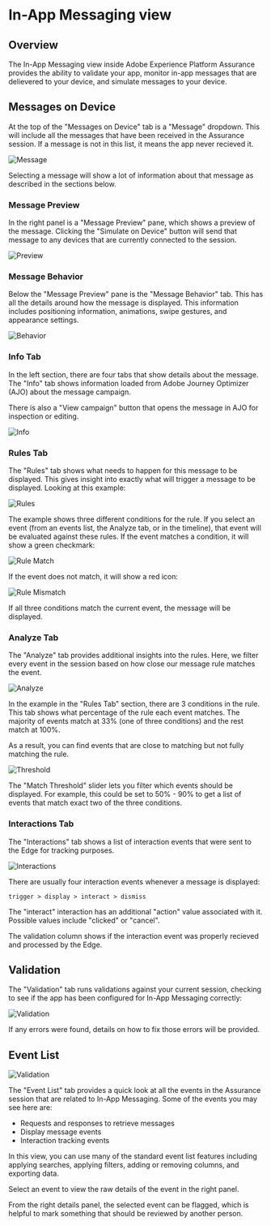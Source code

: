 # In-App Messaging view

## Overview

The In-App Messaging view inside Adobe Experience Platform Assurance provides the ability to validate your app, monitor in-app messages that are delievered to your device, and simulate messages to your device.

## Messages on Device

At the top of the "Messages on Device" tab is a "Message" dropdown. This will include all the messages that have been received in the Assurance session. If a message is not in this list, it means the app never recieved it.

![Message](./assets/in-app-messaging/message.png)

Selecting a message will show a lot of information about that message as described in the sections below.

### Message Preview

In the right panel is a "Message Preview" pane, which shows a preview of the message. Clicking the "Simulate on Device" button will send that message to any devices that are currently connected to the session.

![Preview](./assets/in-app-messaging/preview.png)

### Message Behavior

Below the "Message Preview" pane is the "Message Behavior" tab. This has all the details around how the message is displayed. This information includes positioning information, animations, swipe gestures, and appearance settings.

![Behavior](./assets/in-app-messaging/gestures.png)

### Info Tab

In the left section, there are four tabs that show details about the message. The "Info" tab shows information loaded from Adobe Journey Optimizer (AJO) about the message campaign.

There is also a "View campaign" button that opens the message in AJO for inspection or editing.

![Info](./assets/in-app-messaging/info.png)

### Rules Tab

The "Rules" tab shows what needs to happen for this message to be displayed. This gives insight into exactly what will trigger a message to be displayed. Looking at this example:

![Rules](./assets/in-app-messaging/rules.png)

The example shows three different conditions for the rule. If you select an event (from an events list, the Analyze tab, or in the timeline), that event will be evaluated against these rules. If the event matches a condition, it will show a green checkmark:

![Rule Match](./assets/in-app-messaging/rule-match.png)

If the event does not match, it will show a red icon:

![Rule Mismatch](./assets/in-app-messaging/rule-mismatch.png)

If all three conditions match the current event, the message will be displayed.

### Analyze Tab

The "Analyze" tab provides additional insights into the rules. Here, we filter every event in the session based on how close our message rule matches the event.

![Analyze](./assets/in-app-messaging/analyze.png)

In the example in the "Rules Tab" section, there are 3 conditions in the rule. This tab shows what percentage of the rule each event matches. The majority of events match at 33% (one of three conditions) and the rest match at 100%.

As a result, you can find events that are close to matching but not fully matching the rule.

![Threshold](./assets/in-app-messaging/threshold.png)

The "Match Threshold" slider lets you filter which events should be displayed. For example, this could be set to 50% - 90% to get a list of events that match exact two of the three conditions.

### Interactions Tab

The "Interactions" tab shows a list of interaction events that were sent to the Edge for tracking purposes.

![Interactions](./assets/in-app-messaging/interactions.png)

There are usually four interaction events whenever a message is displayed:

```
trigger > display > interact > dismiss
```

The "interact" interaction has an additional "action" value associated with it. Possible values include "clicked" or "cancel".

The validation column shows if the interaction event was properly recieved and processed by the Edge.

## Validation

The "Validation" tab runs validations against your current session, checking to see if the app has been configured for In-App Messaging correctly:

![Validation](./assets/in-app-messaging/validation.png)

If any errors were found, details on how to fix those errors will be provided.

## Event List

![Validation](./assets/in-app-messaging/event-list.png)

The "Event List" tab provides a quick look at all the events in the Assurance session that are related to In-App Messaging. Some of the events you may see here are:

* Requests and responses to retrieve messages
* Display message events
* Interaction tracking events

In this view, you can use many of the standard event list features including applying searches, applying filters, adding or removing columns, and exporting data.

Select an event to view the raw details of the event in the right panel.

From the right details panel, the selected event can be flagged, which is helpful to mark something that should be reviewed by another person.
